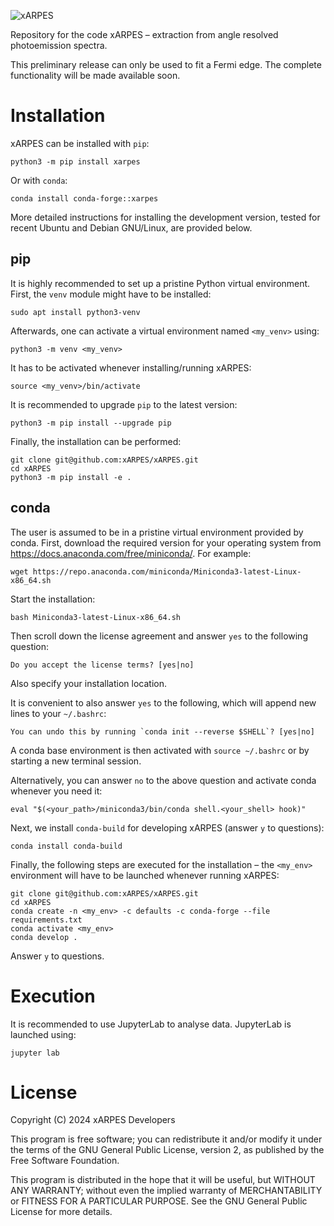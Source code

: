 ![xARPES](https://xarpes.github.io/_images/xarpes.svg)

Repository for the code xARPES &ndash; extraction from angle resolved photoemission spectra.

This preliminary release can only be used to fit a Fermi edge. The complete functionality will be made available soon.

# Installation

xARPES can be installed with `pip`:

	python3 -m pip install xarpes

Or with `conda`:

	conda install conda-forge::xarpes

More detailed instructions for installing the development version, tested for recent Ubuntu and Debian GNU/Linux, are provided below.

## pip

It is highly recommended to set up a pristine Python virtual environment. First, the `venv` module might have to be installed:

	sudo apt install python3-venv

Afterwards, one can activate a virtual environment named `<my_venv>` using:

	python3 -m venv <my_venv>

It has to be activated whenever installing/running xARPES:

	source <my_venv>/bin/activate

It is recommended to upgrade `pip` to the latest version:

	python3 -m pip install --upgrade pip

Finally, the installation can be performed:

	git clone git@github.com:xARPES/xARPES.git
	cd xARPES
	python3 -m pip install -e .

## conda

The user is assumed to be in a pristine virtual environment provided by conda. First, download the required version for your operating system from <https://docs.anaconda.com/free/miniconda/>. For example:

	wget https://repo.anaconda.com/miniconda/Miniconda3-latest-Linux-x86_64.sh

Start the installation:

	bash Miniconda3-latest-Linux-x86_64.sh

Then scroll down the license agreement and answer `yes` to the following question:

	Do you accept the license terms? [yes|no]

Also specify your installation location.

It is convenient to also answer `yes` to the following, which will append new lines to your `~/.bashrc`:

	You can undo this by running `conda init --reverse $SHELL`? [yes|no]

A conda base environment is then activated with `source ~/.bashrc` or by starting a new terminal session.

Alternatively, you can answer `no` to the above question and activate conda whenever you need it:

	eval "$(<your_path>/miniconda3/bin/conda shell.<your_shell> hook)"

Next, we install `conda-build` for developing xARPES (answer `y` to questions):

	conda install conda-build

Finally, the following steps are executed for the installation &ndash; the `<my_env>` environment will have to be launched whenever running xARPES:

	git clone git@github.com:xARPES/xARPES.git
	cd xARPES
	conda create -n <my_env> -c defaults -c conda-forge --file requirements.txt
	conda activate <my_env>
	conda develop .

Answer `y` to questions.

# Execution

It is recommended to use JupyterLab to analyse data. JupyterLab is launched using:

	jupyter lab

# License

Copyright (C) 2024 xARPES Developers

This program is free software; you can redistribute it and/or modify it under the terms of the GNU General Public License, version 2, as published by the Free Software Foundation.

This program is distributed in the hope that it will be useful, but WITHOUT ANY WARRANTY; without even the implied warranty of MERCHANTABILITY or FITNESS FOR A PARTICULAR PURPOSE. See the GNU General Public License for more details.
